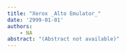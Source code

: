 ```yaml
---
title: "Xerox _Alto Emulator_"
date: '2999-01-01'
authors: 
    - NA
abstract: "(Abstract not available)"
---
```


